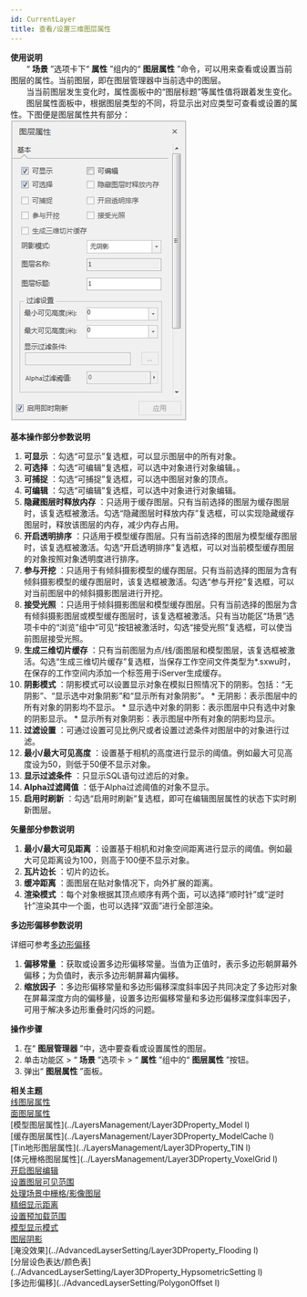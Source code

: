 ```yaml
---
id: CurrentLayer
title: 查看/设置三维图层属性
---
```

**使用说明**  
　　“ **场景** ”选项卡下“ **属性** ”组内的“ **图层属性**
”命令，可以用来查看或设置当前图层的属性。当前图层，即在图层管理器中当前选中的图层。  
　　当当前图层发生变化时，属性面板中的“图层标题”等属性值将跟着发生变化。  
　　图层属性面板中，根据图层类型的不同，将显示出对应类型可查看或设置的属性。下图便是图层属性共有部分：  
![图层属性共有部分](img/Layer_Base.png)  

  
**基本操作部分参数说明**

  1. **可显示** ：勾选“可显示”复选框，可以显示图层中的所有对象。
  2. **可选择** ：勾选“可编辑”复选框，可以选中对象进行对象编辑。。
  3. **可捕捉** ：勾选“可捕捉”复选框，可以选中图层对象的顶点。
  4. **可编辑** ：勾选“可编辑”复选框，可以选中对象进行对象编辑。
  5. **隐藏图层时释放内存** ：只适用于缓存图层。只有当前选择的图层为缓存图层时，该复选框被激活。勾选“隐藏图层时释放内存”复选框，可以实现隐藏缓存图层时，释放该图层的内存，减少内存占用。
  6. **开启透明排序** ：只适用于模型缓存图层。只有当前选择的图层为模型缓存图层时，该复选框被激活。勾选“开启透明排序”复选框，可以对当前模型缓存图层的对象按照对象透明度进行排序。
  7. **参与开挖** ：只适用于有倾斜摄影模型的缓存图层。只有当前选择的图层为含有倾斜摄影模型的缓存图层时，该复选框被激活。勾选“参与开挖”复选框，可以对当前图层中的倾斜摄影图层进行开挖。
  8. **接受光照** ：只适用于倾斜摄影图层和模型缓存图层。只有当前选择的图层为含有倾斜摄影图层或模型缓存图层时，该复选框被激活。只有当功能区“场景”选项卡中的“浏览”组中“可见”按钮被激活时，勾选“接受光照”复选框，可以使当前图层接受光照。
  9. **生成三维切片缓存** ：只有当前图层为点/线/面图层和模型图层，该复选框被激活。勾选“生成三维切片缓存”复选框，当保存工作空间文件类型为*.sxwu时，在保存的工作空间内添加一个标签用于iServer生成缓存。
  10. **阴影模式** ：阴影模式可以设置显示对象在模拟日照情况下的阴影。包括：“无阴影”、“显示选中对象阴影”和“显示所有对象阴影”。
    * 无阴影：表示图层中的所有对象的阴影均不显示。
    * 显示选中对象的阴影：表示图层中只有选中对象的阴影显示。
    * 显示所有对象阴影：表示图层中所有对象的阴影均显示。
  11. **过滤设置** ：可通过设置可见比例尺或者设置过滤条件对图层中的对象进行过滤。
  12. **最小/最大可见高度** ：设置基于相机的高度进行显示的阈值。例如最大可见高度设为50，则低于50便不显示对象。
  13. **显示过滤条件** ：只显示SQL语句过滤后的对象。
  14. **Alpha过滤阈值** ：低于Alpha过滤阈值的对象不显示。
  15. **启用时刷新** ：勾选“启用时刷新”复选框，即可在编辑图层属性的状态下实时刷新图层。

**矢量部分参数说明**

  1. **最小/最大可见距离** ：设置基于相机和对象空间距离进行显示的阈值。例如最大可见距离设为100，则高于100便不显示对象。
  2. **瓦片边长** ：切片的边长。
  3. **缓冲距离** ：面图层在贴对象情况下，向外扩展的距离。
  4. **渲染模式** ：每个对象根据其顶点顺序有两个面，可以选择“顺时针”或“逆时针”渲染其中一个面，也可以选择“双面”进行全部渲染。

**多边形偏移参数说明**

详细可参考[多边形偏移](../AdvancedLayserSetting/PolygonOffset.md)

  1. **偏移常量** ：获取或设置多边形偏移常量。当值为正值时，表示多边形朝屏幕外偏移；为负值时，表示多边形朝屏幕内偏移。
  2. **缩放因子** ：多边形偏移常量和多边形偏移深度斜率因子共同决定了多边形对象在屏幕深度方向的偏移量，设置多边形偏移常量和多边形偏移深度斜率因子，可用于解决多边形重叠时闪烁的问题。

**操作步骤**

  1. 在“ **图层管理器** ”中，选中要查看或设置属性的图层。
  2. 单击功能区 > “ **场景** ”选项卡 > “ **属性** ”组中的“ **图层属性** ”按钮。
  3. 弹出“ **图层属性** ”面板。

**相关主题**  
[线图层属性](../LayersManagement/Layer3DProperty_Line.md)  
[面图层属性](../LayersManagement/Layer3DProperty_Region  )  
[模型图层属性](../LayersManagement/Layer3DProperty_Model  l)  
[缓存图层属性](../LayersManagement/Layer3DProperty_ModelCache  l)  
[Tin地形图层属性](../LayersManagement/Layer3DProperty_TIN  l)  
[体元栅格图层属性](../LayersManagement/Layer3DProperty_VoxelGrid  l)  
[开启图层编辑](../DataProcessing/DTv_Editable  )  
[设置图层可见范围](../AdvancedLayserSetting/VisibleRanges  )  
[处理场景中栅格/影像图层](../AdvancedLayserSetting/Rastergroup3D  )  
[精细显示距离](../AdvancedLayserSetting/LODDistance  )  
[设置预加载范围](..//AdvancedLayserSetting/PreLoadRange  )  
[模型显示模式](../AdvancedLayserSetting/ModelDisplayMode  )   
[图层阴影](../AdvancedSceneSetting/ModelShade  )  
[淹没效果](../AdvancedLayserSetting/Layer3DProperty_Flooding  l)  
[分层设色表达/颜色表](../AdvancedLayserSetting/Layer3DProperty_HypsometricSetting  l)  
[多边形偏移](../AdvancedLayserSetting/PolygonOffset  l)


